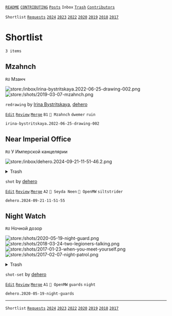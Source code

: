 [`README`](../../README.md) [`CONTRIBUTING`](../../CONTRIBUTING.md) [`Posts`](../posts/index.md) `Inbox` [`Trash`](../trash/index.md) [`Contributors`](../contributors.md)

`Shortlist` [`Requests`](requests.md) [`2024`](index.md) [`2023`](2023.md) [`2022`](2022.md) [`2020`](2020.md) [`2019`](2019.md) [`2018`](2018.md) [`2017`](2017.md)

# Shortlist

`3 items`

## <span id="irina-bystritskaya.2022-06-25-drawing-002">Mzahnch</span>

`RU` Мзанч

![store:/inbox/irina-bystritskaya.2022-06-25-drawing-002.png](../../assets/previews/inbox/irina-bystritskaya.2022-06-25-drawing-002.avif "irina-bystritskaya.2022-06-25-drawing-002")
![store:/shots/2019-03-07-mzahnch.png](../../assets/previews/shots/2019-03-07-mzahnch.avif "2019-03-07-mzahnch")

`redrawing` by [Irina Bystritskaya](../contributors.md#irina-bystritskaya), [dehero](../contributors.md#dehero)

[`Edit`](https://github.com/dehero/mwscr/issues/new?labels=editing&amp;template=editing.yml&amp;title=irina-bystritskaya.2022-06-25-drawing-002&amp;postContent=store%3A%2Finbox%2Firina-bystritskaya.2022-06-25-drawing-002.png%0Astore%3A%2Fshots%2F2019-03-07-mzahnch.png&amp;postTitle=Mzahnch&amp;postTitleRu=%D0%9C%D0%B7%D0%B0%D0%BD%D1%87&amp;postAuthor=irina-bystritskaya+dehero&amp;postType=redrawing&amp;postEngine=&amp;postAddon=&amp;postTags=dwemer+ruin&amp;postLocation=Mzahnch&amp;postMark=B1&amp;postViolation=&amp;postTrash=&amp;postRequest=) [`Review`](https://github.com/dehero/mwscr/issues/new?labels=review&amp;template=review.yml&amp;title=irina-bystritskaya.2022-06-25-drawing-002&amp;postMark=&amp;postViolation=) [`Merge`](https://github.com/dehero/mwscr/issues/new?labels=merging&amp;template=merging.yml&amp;title=irina-bystritskaya.2022-06-25-drawing-002&amp;mergeWithIds=) `B1` `📍 Mzahnch` `dwemer` `ruin`

```
irina-bystritskaya.2022-06-25-drawing-002
```

## <span id="dehero.2024-09-21-11-51-55">Near Imperial Office</span>

`RU` У Имперской канцелярии

![store:/inbox/dehero.2024-09-21-11-51-46.2.png](../../assets/previews/inbox/dehero.2024-09-21-11-51-46.2.avif "dehero.2024-09-21-11-51-46.2")

<details>
<summary>Trash</summary>

![store:/inbox/dehero.2024-09-21-11-51-46.1.png](../../assets/previews/inbox/dehero.2024-09-21-11-51-46.1.avif "dehero.2024-09-21-11-51-46.1")
![store:/inbox/dehero.2024-09-21-11-51-29.png](../../assets/previews/inbox/dehero.2024-09-21-11-51-29.avif "dehero.2024-09-21-11-51-29")
![store:/inbox/dehero.2024-09-21-11-51-46.png](../../assets/previews/inbox/dehero.2024-09-21-11-51-46.avif "dehero.2024-09-21-11-51-46")
![store:/inbox/dehero.2024-09-21-11-51-55.png](../../assets/previews/inbox/dehero.2024-09-21-11-51-55.avif "dehero.2024-09-21-11-51-55")
</details>

`shot` by [dehero](../contributors.md#dehero)

[`Edit`](https://github.com/dehero/mwscr/issues/new?labels=editing&amp;template=editing.yml&amp;title=dehero.2024-09-21-11-51-55&amp;postContent=store%3A%2Finbox%2Fdehero.2024-09-21-11-51-46.2.png&amp;postTitle=Near+Imperial+Office&amp;postTitleRu=%D0%A3+%D0%98%D0%BC%D0%BF%D0%B5%D1%80%D1%81%D0%BA%D0%BE%D0%B9+%D0%BA%D0%B0%D0%BD%D1%86%D0%B5%D0%BB%D1%8F%D1%80%D0%B8%D0%B8&amp;postAuthor=dehero&amp;postType=shot&amp;postEngine=OpenMW&amp;postAddon=&amp;postTags=siltstrider&amp;postLocation=Seyda+Neen&amp;postMark=A2&amp;postViolation=&amp;postTrash=store%3A%2Finbox%2Fdehero.2024-09-21-11-51-46.1.png%0Astore%3A%2Finbox%2Fdehero.2024-09-21-11-51-29.png%0Astore%3A%2Finbox%2Fdehero.2024-09-21-11-51-46.png%0Astore%3A%2Finbox%2Fdehero.2024-09-21-11-51-55.png&amp;postRequest=) [`Review`](https://github.com/dehero/mwscr/issues/new?labels=review&amp;template=review.yml&amp;title=dehero.2024-09-21-11-51-55&amp;postMark=&amp;postViolation=) [`Merge`](https://github.com/dehero/mwscr/issues/new?labels=merging&amp;template=merging.yml&amp;title=dehero.2024-09-21-11-51-55&amp;mergeWithIds=) `A2` `📍 Seyda Neen` `🚀 OpenMW` `siltstrider`

```
dehero.2024-09-21-11-51-55
```

## <span id="dehero.2020-05-19-night-guards">Night Watch</span>

`RU` Ночной дозор

![store:/shots/2020-05-19-night-guard.png](../../assets/previews/shots/2020-05-19-night-guard.avif "2020-05-19-night-guard")
![store:/shots/2018-03-24-two-legioners-talking.png](../../assets/previews/shots/2018-03-24-two-legioners-talking.avif "2018-03-24-two-legioners-talking")
![store:/shots/2017-01-23-when-you-meet-yourself.png](../../assets/previews/shots/2017-01-23-when-you-meet-yourself.avif "2017-01-23-when-you-meet-yourself")
![store:/shots/2017-02-07-night-patrol.png](../../assets/previews/shots/2017-02-07-night-patrol.avif "2017-02-07-night-patrol")

<details>
<summary>Trash</summary>

![store:/shots/2017-01-07-28-29-30-ready-or-not-here-i-come.png](../../assets/previews/shots/2017-01-07-28-29-30-ready-or-not-here-i-come.avif "2017-01-07-28-29-30-ready-or-not-here-i-come")
![store:/shots/2017-03-01-night-guardess.png](../../assets/previews/shots/2017-03-01-night-guardess.avif "2017-03-01-night-guardess")
![store:/shots/2017-05-10-slaves-of-molag-mar.png](../../assets/previews/shots/2017-05-10-slaves-of-molag-mar.avif "2017-05-10-slaves-of-molag-mar")
</details>

`shot-set` by [dehero](../contributors.md#dehero)

[`Edit`](https://github.com/dehero/mwscr/issues/new?labels=editing&amp;template=editing.yml&amp;title=dehero.2020-05-19-night-guards&amp;postContent=store%3A%2Fshots%2F2020-05-19-night-guard.png%0Astore%3A%2Fshots%2F2018-03-24-two-legioners-talking.png%0Astore%3A%2Fshots%2F2017-01-23-when-you-meet-yourself.png%0Astore%3A%2Fshots%2F2017-02-07-night-patrol.png&amp;postTitle=Night+Watch&amp;postTitleRu=%D0%9D%D0%BE%D1%87%D0%BD%D0%BE%D0%B9+%D0%B4%D0%BE%D0%B7%D0%BE%D1%80&amp;postAuthor=dehero&amp;postType=shot-set&amp;postEngine=OpenMW&amp;postAddon=&amp;postTags=guards+night&amp;postLocation=&amp;postMark=A1&amp;postViolation=&amp;postTrash=store%3A%2Fshots%2F2017-01-07-28-29-30-ready-or-not-here-i-come.png%0Astore%3A%2Fshots%2F2017-03-01-night-guardess.png%0Astore%3A%2Fshots%2F2017-05-10-slaves-of-molag-mar.png&amp;postRequest=) [`Review`](https://github.com/dehero/mwscr/issues/new?labels=review&amp;template=review.yml&amp;title=dehero.2020-05-19-night-guards&amp;postMark=&amp;postViolation=) [`Merge`](https://github.com/dehero/mwscr/issues/new?labels=merging&amp;template=merging.yml&amp;title=dehero.2020-05-19-night-guards&amp;mergeWithIds=) `A1` `🚀 OpenMW` `guards` `night`

```
dehero.2020-05-19-night-guards
```

---

`Shortlist` [`Requests`](requests.md) [`2024`](index.md) [`2023`](2023.md) [`2022`](2022.md) [`2020`](2020.md) [`2019`](2019.md) [`2018`](2018.md) [`2017`](2017.md)

